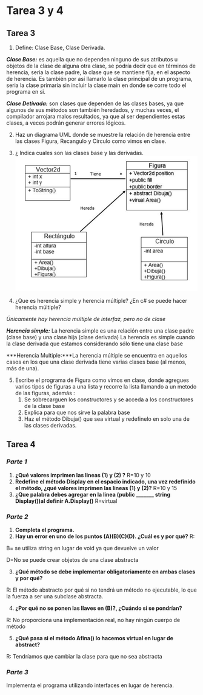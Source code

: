 # Tarea 3 y 4
## Tarea 3
1.  Define: Clase Base, Clase Derivada.

***Clase Base:*** es aquella que no dependen ninguno de sus atributos u objetos de la clase de alguna otra clase, se podría decir que en términos de herencia, seria la clase padre, la clase que se mantiene fija, en el aspecto de herencia.
Es también por así llamarlo la clase principal de un programa, seria la clase primaria sin incluir la clase main en donde se corre todo el programa en si.

***Clase Detivada:*** son clases que dependen de las clases bases, ya que algunos de sus métodos son también heredados, y muchas veces, el compilador arrojara malos resultados, ya que al ser dependientes estas clases, a veces podrán generar errores lógicos.

2.  Haz un diagrama UML donde se muestre la relación de herencia entre las  clases Figura, Recangulo y Circulo como vimos en clase.
3. ¿ Indica cuales son las clases base y las derivadas.
![alt text](Imagenes1er/uml.JPG)


4. ¿Que es herencia simple y herencia múltiple? ¿En c# se puede hacer herencia múltiple? 

*Únicamente hay herencia múltiple de interfaz, pero no de clase*

***Herencia simple:*** La herencia simple es una relación entre una clase padre (clase base) y una clase hija (clase derivada)  La herencia es simple cuando la clase derivada que estamos considerando sólo tiene una clase base

***Herencia Multiple:***La herencia múltiple se encuentra en aquellos casos en los que una clase derivada tiene varias clases base (al menos, más de una).

5. Escribe el programa de Figura como vimos en clase, donde agregues varios tipos de figuras a una lista y recorre la lista llamando a un metodo de las figuras, además :
    1. Se sobrecarguen los constructores y se acceda a los constructores de la clase base 
    2. Explica para que nos sirve la palabra base
    3. Haz el método Dibuja() que sea virtual y redefinelo en solo una de las clases derivadas.
## Tarea 4
### ***Parte 1***
1. **¿Qué valores imprimen las lineas (1) y (2) ?**
R=10 y 10
2. **Redefine el método Display en el espacio indicado, una vez redefinido el método, ¿qué valores imprimen las lineas (1) y (2)?**
R=10 y 15
3. **¿Que palabra debes agregar en la linea (public _______ string Display())al definir A.Display()** R=virtual

### ***Parte 2***
1. **Completa el programa.**
2. **Hay un error en uno de los puntos (A)(B)(C)(D). ¿Cuál es y por qué?**
R: 

B= se utiliza string en lugar de void ya que devuelve un valor

D=No se puede crear objetos de una clase abstracta

3. **¿Qué método se debe implementar obligatoriamente en ambas clases y por qué?**

R:     El método abstracto por qué si no tendrá un método no ejecutable, lo que la fuerza a ser una subclase abstracta.

4. **¿Por qué no se ponen las llaves en (B)?, ¿Cuándo si se pondrían?**

R:     No proporciona una implementación real, no hay ningún cuerpo de método

5. **¿Qué pasa si el método Afina() lo hacemos virtual en lugar de abstract?**

R:     Tendríamos que cambiar la clase para que no sea abstracta
### ***Parte 3***
Implementa el programa utilizando interfaces en lugar de herencia.


